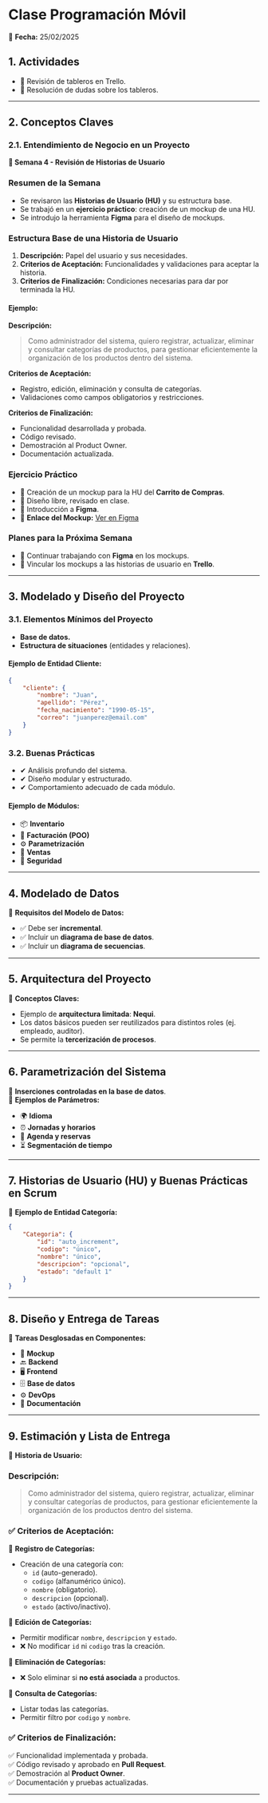 # **Clase Programación Móvil**  
📅 **Fecha:** 25/02/2025  

## **1. Actividades**  
- 📌 Revisión de tableros en Trello.  
- 📌 Resolución de dudas sobre los tableros.  

---

## **2. Conceptos Claves**  

### **2.1. Entendimiento de Negocio en un Proyecto**  
**📌 Semana 4 - Revisión de Historias de Usuario**  

### **Resumen de la Semana**  
- Se revisaron las **Historias de Usuario (HU)** y su estructura base.  
- Se trabajó en un **ejercicio práctico**: creación de un mockup de una HU.  
- Se introdujo la herramienta **Figma** para el diseño de mockups.  

### **Estructura Base de una Historia de Usuario**  
1. **Descripción:** Papel del usuario y sus necesidades.  
2. **Criterios de Aceptación:** Funcionalidades y validaciones para aceptar la historia.  
3. **Criterios de Finalización:** Condiciones necesarias para dar por terminada la HU.  

#### **Ejemplo:**  

**Descripción:**  
> Como administrador del sistema, quiero registrar, actualizar, eliminar y consultar categorías de productos, para gestionar eficientemente la organización de los productos dentro del sistema.  

**Criterios de Aceptación:**  
- Registro, edición, eliminación y consulta de categorías.  
- Validaciones como campos obligatorios y restricciones.  

**Criterios de Finalización:**  
- Funcionalidad desarrollada y probada.  
- Código revisado.  
- Demostración al Product Owner.  
- Documentación actualizada.  

### **Ejercicio Práctico**  
- 🔹 Creación de un mockup para la HU del **Carrito de Compras**.  
- 🔹 Diseño libre, revisado en clase.  
- 🔹 Introducción a **Figma**.  
- 🔗 **Enlace del Mockup:** [Ver en Figma](https://www.figma.com/design/9YQWZcxBAPtjTw3zof232V/Untitled?node-id=0-1&t=jjv5z20sWrxF5w8I-1)  

### **Planes para la Próxima Semana**  
- 📌 Continuar trabajando con **Figma** en los mockups.  
- 📌 Vincular los mockups a las historias de usuario en **Trello**.  

---

## **3. Modelado y Diseño del Proyecto**  

### **3.1. Elementos Mínimos del Proyecto**  
- **Base de datos.**  
- **Estructura de situaciones** (entidades y relaciones).  

#### **Ejemplo de Entidad Cliente:**  
```json
{
    "cliente": {
        "nombre": "Juan",
        "apellido": "Pérez",
        "fecha_nacimiento": "1990-05-15",
        "correo": "juanperez@email.com"
    }
}
```

### **3.2. Buenas Prácticas**  
- ✔ Análisis profundo del sistema.  
- ✔ Diseño modular y estructurado.  
- ✔ Comportamiento adecuado de cada módulo.  

#### **Ejemplo de Módulos:**  
- 📦 **Inventario**  
- 🧾 **Facturación (POO)**  
- ⚙ **Parametrización**  
- 🛒 **Ventas**  
- 🔐 **Seguridad**  

---

## **4. Modelado de Datos**  

📌 **Requisitos del Modelo de Datos:**  
- ✅ Debe ser **incremental**.  
- ✅ Incluir un **diagrama de base de datos**.  
- ✅ Incluir un **diagrama de secuencias**.  

---

## **5. Arquitectura del Proyecto**  

📌 **Conceptos Claves:**  
- Ejemplo de **arquitectura limitada**: **Nequi**.  
- Los datos básicos pueden ser reutilizados para distintos roles (ej. empleado, auditor).  
- Se permite la **tercerización de procesos**.  

---

## **6. Parametrización del Sistema**  

📌 **Inserciones controladas en la base de datos**.  
📌 **Ejemplos de Parámetros:**  
- 🌍 **Idioma**  
- ⏰ **Jornadas y horarios**  
- 📅 **Agenda y reservas**  
- ⏳ **Segmentación de tiempo**  

---

## **7. Historias de Usuario (HU) y Buenas Prácticas en Scrum**  

📌 **Ejemplo de Entidad Categoría:**  
```json
{
    "Categoria": {
        "id": "auto_increment",
        "codigo": "único",
        "nombre": "único",
        "descripcion": "opcional",
        "estado": "default 1"
    }
}
```

---

## **8. Diseño y Entrega de Tareas**  

📌 **Tareas Desglosadas en Componentes:**  
- 🎨 **Mockup**  
- 🔙 **Backend**  
- 🖥 **Frontend**  
- 🗄 **Base de datos**  
- ⚙ **DevOps**  
- 📄 **Documentación**  

---

## **9. Estimación y Lista de Entrega**  

📌 **Historia de Usuario:**  

### **Descripción:**  
> Como administrador del sistema, quiero registrar, actualizar, eliminar y consultar categorías de productos, para gestionar eficientemente la organización de los productos dentro del sistema.  

### **✅ Criterios de Aceptación:**  

🔹 **Registro de Categorías:**  
- Creación de una categoría con:  
  - `id` (auto-generado).  
  - `codigo` (alfanumérico único).  
  - `nombre` (obligatorio).  
  - `descripcion` (opcional).  
  - `estado` (activo/inactivo).  

🔹 **Edición de Categorías:**  
- Permitir modificar `nombre`, `descripcion` y `estado`.  
- ❌ No modificar `id` ni `codigo` tras la creación.  

🔹 **Eliminación de Categorías:**  
- ❌ Solo eliminar si **no está asociada** a productos.  

🔹 **Consulta de Categorías:**  
- Listar todas las categorías.  
- Permitir filtro por `codigo` y `nombre`.  

### **✅ Criterios de Finalización:**  
✅ Funcionalidad implementada y probada.  
✅ Código revisado y aprobado en **Pull Request**.  
✅ Demostración al **Product Owner**.  
✅ Documentación y pruebas actualizadas.  

---
